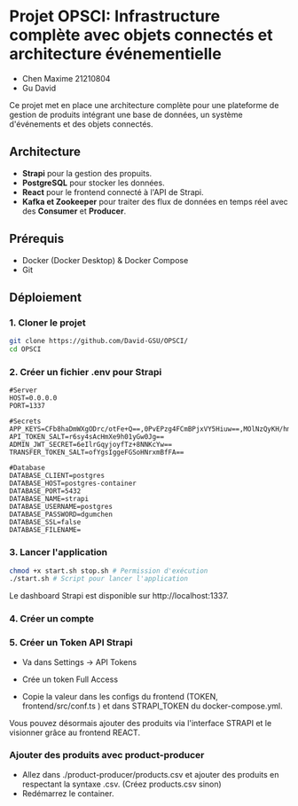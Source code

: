 # Projet OPSCI: Infrastructure complète avec objets connectés et architecture événementielle

- Chen Maxime 21210804
- Gu David

Ce projet met en place une architecture complète pour une plateforme de gestion de produits intégrant une base de données, un système d'événements et des objets connectés.

## Architecture

- **Strapi** pour la gestion des propuits.
- **PostgreSQL** pour stocker les données.
- **React** pour le frontend connecté à l'API de Strapi.
- **Kafka et Zookeeper** pour traiter des flux de données en temps réel avec des **Consumer** et **Producer**.

## Prérequis

- Docker (Docker Desktop) & Docker Compose
- Git

## Déploiement

### 1. Cloner le projet

```bash
git clone https://github.com/David-GSU/OPSCI/
cd OPSCI
```

### 2. Créer un fichier .env pour Strapi

```
#Server
HOST=0.0.0.0
PORT=1337

#Secrets
APP_KEYS=CFb8haDmWXgODrc/otFe+Q==,0PvEPzg4FCmBPjxVY5Hiuw==,MOlNzQyKH/hmUFLCkmPFtQ==,rU0z/5jPn63AFkJrGQZd9A==
API_TOKEN_SALT=r6sy4sAcHmXe9h01yGw0Jg==
ADMIN_JWT_SECRET=6eIlrGqyjoyfTz+8NNKcYw==
TRANSFER_TOKEN_SALT=ofYgsIggeFGSoHNrxmBfFA==

#Database
DATABASE_CLIENT=postgres
DATABASE_HOST=postgres-container
DATABASE_PORT=5432
DATABASE_NAME=strapi
DATABASE_USERNAME=postgres
DATABASE_PASSWORD=dgumchen
DATABASE_SSL=false
DATABASE_FILENAME=
```

### 3. Lancer l'application

```bash
chmod +x start.sh stop.sh # Permission d'exécution
./start.sh # Script pour lancer l'application
```

Le dashboard Strapi est disponible sur http://localhost:1337.

### 4. Créer un compte

### 5. Créer un Token API Strapi

- Va dans Settings -> API Tokens

- Crée un token Full Access

- Copie la valeur dans les configs du frontend (TOKEN, frontend/src/conf.ts ) et dans STRAPI_TOKEN du docker-compose.yml.

Vous pouvez désormais ajouter des produits via l'interface STRAPI et le visionner grâce au frontend REACT.

### Ajouter des produits avec product-producer

- Allez dans ./product-producer/products.csv et ajouter des produits en respectant la syntaxe .csv. (Créez products.csv sinon)
- Redémarrez le container.
